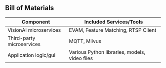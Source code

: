 ## Bill of Materials

| Component                | Included Services/Tools                          |
|--------------------------|--------------------------------------------------|
| VisionAI microservices   | EVAM, Feature Matching, RTSP Client              |
| Third-party microservices| MQTT, Milvus                                     |
| Application logic/gui    | Various Python libraries, models, video files    |